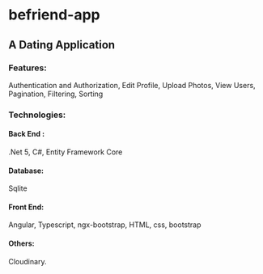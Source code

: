 # befriend-app

## A Dating Application

### Features: 
Authentication and Authorization, Edit Profile, Upload Photos, View Users, Pagination, Filtering, Sorting




### Technologies: 

#### Back End :
.Net 5, C#, Entity Framework Core

#### Database:
Sqlite

#### Front End:
Angular, Typescript, ngx-bootstrap, HTML, css, bootstrap

#### Others:
Cloudinary.
